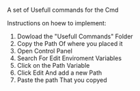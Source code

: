 A set of Usefull commands for the Cmd

Instructions on hoew to implement:

1. Dowload the "Usefull Commands" Folder
2. Copy the Path Of where you placed it
3. Open Control Panel
4. Search For Edit Enviroment Variables
5. Click on the Path Variable
6. Click Edit And add a new Path
7. Paste the path That you copyed
